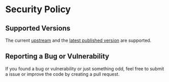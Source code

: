# Security Policy

## Supported Versions

The current [upstream](https://github.com/konstruktoid/ansible-role-hardening)
and the [latest published version](https://github.com/konstruktoid/ansible-role-hardening/releases) are supported.

## Reporting a Bug or Vulnerability

If you found a bug or vulnerability or just something odd, feel free to submit a issue or improve the code by creating a pull request.

